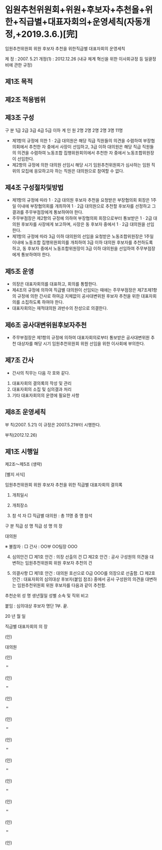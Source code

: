 # 임원추천위원회+위원+후보자+추천을+위한+직급별+대표자회의+운영세칙(자동개정,+2019.3.6.)[完]

임원추천위원회 위원 후보자 추천을 위한직급별 대표자회의 운영세칙

제   정 : 2007. 5.21
개정(1) : 2012.12.26
(내규 체계 혁신을
위한 이사회규정 등
일괄정비에 관한 규정)

## 제1조 목적
## 제2조 적용범위
## 제3조 구성

구 분
1급
2급
3급
4급
5급 이하
계
인 원
2명
2명
2명
2명
3명
11명

- 제1항의 규정에 의한 1ㆍ2급 대의원은 해당 직급 직원들의 의견을 수렴하여 부장협의회에서 추천한 자 중에서 사장이 선임하고, 3급 이하 대의원은 해당 직급 직원들의 의견을 수렴하여 노동조합 집행위원회의에서 추천한 자 중에서 노동조합위원장이 선임한다.
- 제2항의 규정에 의한 대의원 선임시 해당 시기 임원추천위원회가 심사하는 임원 직위의 모집에 응모하고자 하는 직원은 대의원으로 참여할 수 없다.
## 제4조 구성절차및방법
- 제1항의 규정에 따라 1ㆍ2급 대의원 후보자 추천을 요청받은 부장협의회 회장은 1주일 이내에 부장협의회를 개최하여 1ㆍ2급 대의원으로 추천할 후보자를 선정하고 그 결과를 주무부점장에게 통보하여야 한다.
- 주무부점장은 제2항의 규정에 의하여 부장협의회 회장으로부터 통보받은 1ㆍ2급 대의원 후보자를 사장에게 보고하며, 사장은 동 후보자 중에서 1ㆍ2급 대의원을 선임한다.
- 제1항의 규정에 따라 3급 이하 대의원의 선임을 요청받은 노동조합위원장은 1주일 이내에 노동조합 집행위원회의를 개최하여 3급 이하 대의원 후보자를 추천하도록 하고, 동 후보자 중에서 노동조합위원장이 3급 이하 대의원을 선임하여 주무부점장에게 통보하여야 한다.
## 제5조 운영
- 의장은 대표자회의를 대표하고, 회의를 통할한다.
- 제4조의 규정에 의하여 직급별 대의원이 선임되는 때에는 주무부점장은 제7조제1항의 규정에 의한 간사로 하여금 지체없이 공사대변위원 후보자 추천을 위한 대표자회의를 소집하도록 하여야 한다.
- 대표자회의는 재적대의원 과반수의 찬성으로 의결한다.
## 제6조 공사대변위원후보자추천
- 주무부점장은 제1항의 규정에 의하여 대표자회의로부터 통보받은 공사대변위원 추천 대상자를 해당 시기 임원추천위원회 위원 선임을 위한 이사회에 부의한다.
## 제7조 간사
- 간사의 직무는 다음 각 호와 같다.
1. 대표자회의 결의록의 작성 및 관리
2. 대표자회의 소집 및 심의결과 처리
3. 기타 대표자회의의 운영에 필요한 사항
## 제8조 운영세칙

부     칙(2007. 5.21)
이 규정은 2007.5.21부터 시행한다.

부칙(2012.12.26)
## 제1조 시행일
제2조～제5조 (생략)

[별지 서식]

임원추천위원회 위원 후보자 추천을 위한
직급별 대표자회의 결의록

1. 개최일시

2. 개최장소

3. 참 석 자
 □ 직급별 대의원 : 총 11명 중   명 참석

구  분
직급
성  명
직급
성  명
의  장

대의원

 ※ 불참자 :
 □ 간사 : OO부 OO팀장 OOO

4. 심의안건
 □ 제1호 안건 : 의장 선출의 건
 □ 제2호 안건 : 공사 구성원의 의견을 대변하는 임원추천위원회 위원 후보자
                 추천의 건

5. 의결사항
 □ 제1호 안건 : 대의원 호선으로 O급 OOO를 의장으로 선출함.
 □ 제2호 안건 : 대표자회의 심의대상 후보자(붙임 참조) 중에서 공사 구성원의
                 의견을 대변하는 임원추천위원회 위원 후보자를 다음과 같이
                 추천함.

추천순위
성 명
생년월일
성별
소속 및 직위
비고

붙임 : 심의대상 후보자 명단  1부.  끝.

20   년    월    일

직급별 대표자회의
의  장

(인)

대의원

(인)

＂

(인)

＂

(인)

＂

(인)

＂

(인)

＂

(인)

＂

(인)

＂

(인)

＂

(인)

＂

(인)
